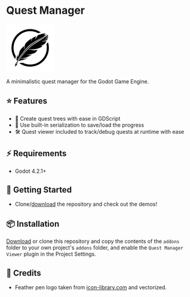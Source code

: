 # Quest Manager

<img src="icon.svg" width="128" height="128">

A minimalistic quest manager for the Godot Game Engine.

## :star: Features

- :evergreen_tree: Create quest trees with ease in GDScript
- :art: Use built-in serialization to save/load the progress
- :hammer_and_wrench: Quest viewer included to track/debug quests at runtime with ease

## :zap: Requirements

- Godot 4.2.1+

## :rocket: Getting Started

- Clone/[download](https://github.com/Rubonnek/quest-manager/archive/refs/heads/master.zip) the repository and check out the demos!

## :package: Installation

[Download](https://github.com/Rubonnek/quest-manager/archive/refs/heads/master.zip) or clone this repository and copy the contents of the
`addons` folder to your own project's `addons` folder, and enable the `Quest Manager Viewer` plugin in the Project Settings.

## :receipt: Credits

- Feather pen logo taken from [icon-library.com](https://icon-library.com/icon/feather-pen-icon-28.html) and vectorized.
